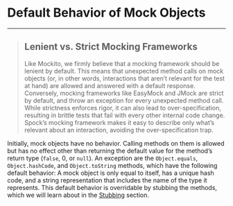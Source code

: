 # Default Behavior of Mock Objects
----

> ## Lenient vs. Strict Mocking Frameworks
> Like Mockito, we firmly believe that a mocking framework should be lenient by default. This means that unexpected method calls on mock objects (or, in other words, interactions that aren’t relevant for the test at hand) are allowed and answered with a default response. Conversely, mocking frameworks like EasyMock and JMock are strict by default, and throw an exception for every unexpected method call. While strictness enforces rigor, it can also lead to over-specification, resulting in brittle tests that fail with every other internal code change. Spock’s mocking framework makes it easy to describe only what’s relevant about an interaction, avoiding the over-specification trap.

Initially, mock objects have no behavior. Calling methods on them is allowed but has no effect other than returning the default value for the method’s return type (`false`, 0, or `null`). An exception are the `Object.equals`, `Object.hashCode`, and `Object.toString` methods, which have the following default behavior: A mock object is only equal to itself, has a unique hash code, and a string representation that includes the name of the type it represents. This default behavior is overridable by stubbing the methods, which we will learn about in the [Stubbing](./Stubbing.md) section.
